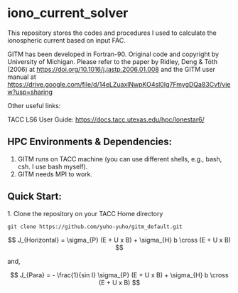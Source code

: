 # iono_current_solver
This repository stores the codes and procedures I used to calculate the ionospheric current based on input FAC.

GITM has been developed in Fortran-90. Original code and copyright by University of Michigan. Please refer to the paper by Ridley, Deng & Tóth (2006) at https://doi.org/10.1016/j.jastp.2006.01.008 and the GITM user manual at https://drive.google.com/file/d/14eLZuaxlNwpKO4sl0Ig7FmygDQa83Cvf/view?usp=sharing

Other useful links:

TACC LS6 User Guide: https://docs.tacc.utexas.edu/hpc/lonestar6/

## HPC Environments & Dependencies:

1. GITM runs on TACC machine (you can use different shells, e.g., bash, csh. I use bash myself). 
2. GITM needs MPI to work.

## Quick Start:

1\. Clone the repository on your TACC Home directory

```shell
git clone https://github.com/yuho-yuho/gitm_default.git
```

$$
J_{Horizontal} = \sigma_{P} (E + U x B) + \sigma_{H} b \cross (E + U x B)
$$

and,

$$
J_{Para} = - \frac{1}{sin I} \sigma_{P} (E + U x B) + \sigma_{H} b \cross (E + U x B)
$$
